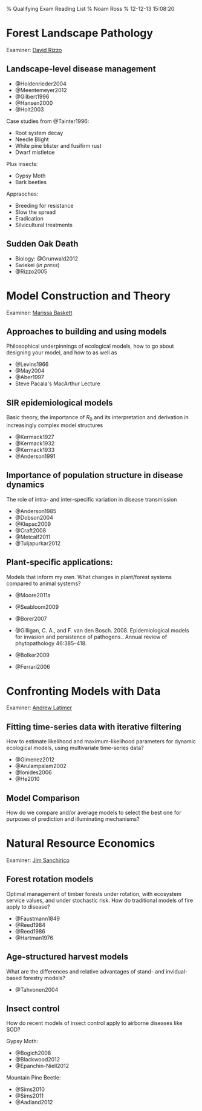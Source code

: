 % Qualifying Exam Reading List
% Noam Ross
% 12-12-13 15:08:20

Forest Landscape Pathology
==========================

Examiner: [David Rizzo]

## Landscape-level disease management

 - @Holdenrieder2004
 - @Meentemeyer2012
 - @Gilbert1996
 - @Hansen2000
 - @Holt2003
 
Case studies from @Tainter1996:

 - Root system decay
 - Needle Blight
 - White pine blister and fusifirm rust
 - Dwarf mistletoe
 
Plus insects:

 - Gypsy Moth
 - Bark beetles

 Appraoches:

  - Breeding for resistance
  - Slow the spread
  - Eradication
  - Silvicultural treatments
 
## Sudden Oak Death

 - Biology: @Grunwald2012 
 - Swiekei (*in press*)
 - @Rizzo2005

Model Construction and Theory
=============================

Examiner: [Marissa Baskett]

Approaches to building and using models
---------------------------------------

Philosophical underpinnings of ecological models, how to go about designing your
model, and how to as well as

-   @Levins1966
-   @May2004
-   @Aber1997
-   Steve Pacala's MacArthur Lecture

SIR epidemiological models
--------------------------

Basic theory, the importance of $R_0$ and its interpretation and derivation in
increasingly complex model structures

-   @Kermack1927
-   @Kermack1932
-   @Kermack1933
-   @Anderson1991

Importance of population structure in disease dynamics
------------------------------------------------------

The role of intra- and inter-specific variation in disease transmission

-   @Anderson1985
-   @Dobson2004
-   @Klepac2009
-   @Craft2008
-   @Metcalf2011
-   @Tuljapurkar2012

Plant-specific applications:
----------------------------

Models that inform my own. What changes in plant/forest systems compared to
animal systems?

-   @Moore2011a
-   @Seabloom2009
-   @Borer2007
-   @Gilligan, C. A., and F. van den Bosch. 2008. Epidemiological models for invasion and persistence of pathogens.. Annual review of phytopathology 46:385–418.

-   @Bolker2009
-   @Ferrari2006

Confronting Models with Data
============================

Examiner: [Andrew Latimer]

Fitting time-series data with iterative filtering
-------------------------------------------------

How to estimate likelihood and maximum-likelihood parameters for dynamic
ecological models, using multivariate time-series data?

-   @Gimenez2012
-   @Arulampalam2002
-   @Ionides2006
-   @He2010

Model Comparison
----------------

How do we compare and/or average models to select the best one for purposes of
prediction and illuminating mechanisms?

Natural Resource Economics
==========================

Examiner: [Jim Sanchirico]

Forest rotation models
----------------------

Optimal management of timber forests under rotation, with ecosystem service
values, and under stochastic risk. How do traditional models of fire apply to
disease?

-   @Faustmann1849
-   @Reed1984
-   @Reed1986
-   @Hartman1976

Age-structured harvest models
-----------------------------

What are the differences and relative advantages of stand- and invidual-based
forestry models?

-   @Tahvonen2004

Insect control
--------------

How do recent models of insect control apply to airborne diseases like SOD?

Gypsy Moth:

-   @Bogich2008
-   @Blackwood2012
-   @Epanchin-Niell2012

Mountain Pine Beetle:

-   @Sims2010
-   @Sims2011
-   @Aadland2012


  [David Rizzo]: http://ucanr.org/sites/rizzolab/
  [Marissa Baskett]: http://www.des.ucdavis.edu/faculty/baskett/
  [Andrew Latimer]: http://www.plantsciences.ucdavis.edu/faculty/latimer/index.htm
  [Jim Sanchirico]: http://www.des.ucdavis.edu/faculty/Sanchirico/Index.htm

